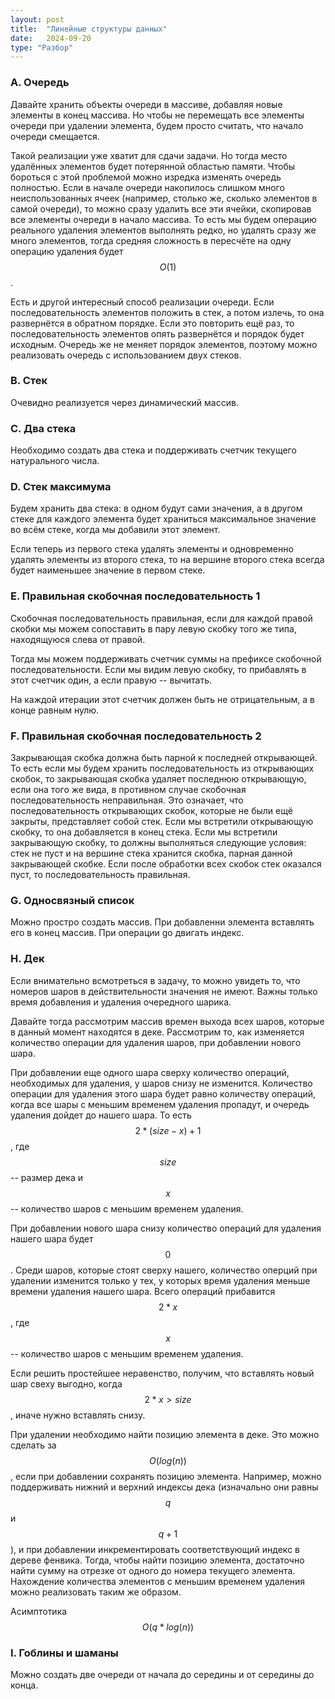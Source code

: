 ```yaml
---
layout: post
title:  "Линейные структуры данных"
date:   2024-09-20
type: "Разбор"
---
```


### A. Очередь

Давайте хранить объекты очереди в массиве, добавляя новые элементы в конец массива. Но чтобы не перемещать все элементы очереди при удалении элемента, будем просто считать, что начало очереди смещается.

Такой реализации уже хватит для сдачи задачи. Но тогда место удалённых элементов будет потерянной областью памяти. Чтобы бороться с этой проблемой можно изредка изменять очередь полностью. Если в начале очереди накопилось слишком много неиспользованных ячеек (например, столько же, сколько элементов в самой очереди), то можно сразу удалить все эти ячейки, скопировав все элементы очереди в начало массива. То есть мы будем операцию реального удаления элементов выполнять редко, но удалять сразу же много элементов, тогда средняя сложность в пересчёте на одну операцию удаления будет $$O(1)$$.

Есть и другой интересный способ реализации очереди. Если последовательность элементов положить в стек, а потом излечь, то она развернётся в обратном порядке. Если это повторить ещё раз, то последовательность элементов опять развернётся и порядок будет исходным. Очередь же не меняет порядок элементов, поэтому можно реализовать очередь с использованием двух стеков.

### B. Стек

Очевидно реализуется через динамический массив.

### C. Два стека

Необходимо создать два стека и поддерживать счетчик текущего натурального числа.

### D. Стек максимума

Будем хранить два стека: в одном будут сами значения, а в другом стеке для каждого элемента будет храниться максимальное значение во всём стеке, когда мы добавили этот элемент.

Если теперь из первого стека удалять элементы и одновременно удалять элементы из второго стека, то на вершине второго стека всегда будет наименьшее значение в первом стеке.

### E. Правильная скобочная последовательность 1

Скобочная последовательность правильная, если для каждой правой скобки мы можем сопоставить в пару левую скобку того же типа, находящуюся слева от правой.

Тогда мы можем поддерживать счетчик суммы на префиксе скобочной последовательности. Если мы видим левую скобку, то прибавлять в этот счетчик один, а если правую -- вычитать. 

На каждой итерации этот счетчик должен быть не отрицательным, а в конце равным нулю.

### F. Правильная скобочная последовательность 2

Закрывающая скобка должна быть парной к последней открывающей. То есть если мы будем хранить последовательность из открывающих скобок, то закрывающая скобка удаляет последнюю открывающую, если она того же вида, в противном случае скобочная последовательность неправильная. Это означает, что последовательность открывающих скобок, которые не были ещё закрыты, представляет собой стек. Если мы встретили открывающую скобку, то она добавляется в конец стека. Если мы встретили закрывающую скобку, то должны выполняться следующие условия: стек не пуст и на вершине стека хранится скобка, парная данной закрывающей скобке. Если после обработки всех скобок стек оказался пуст, то последовательность правильная.

### G. Односвязный список

Можно простро создать массив. При добавленни элемента вставлять его в конец массив. При операции go двигать индекс.

### H. Дек

Если внимательно всмотреться в задачу, то можно увидеть то, что номеров шаров в действительности значения не имеют. Важны только время добавления и удаления очередного шарика. 

Давайте тогда рассмотрим массив времен выхода всех шаров, которые в данный момент находятся в деке. Рассмотрим то, как изменяется количество операции для удаления шаров, при добавлении нового шара.

При добавлении еще одного шара сверху количество операций, необходимых для удаления, у шаров снизу не изменится. Количество операции для удаления этого шара будет равно количеству операций, когда все шары с меньшим временем удаления пропадут, и очередь удаления дойдет до нашего шара. То есть $$2 * (size - x) + 1$$, где $$size$$ -- размер дека и $$x$$ -- количество шаров с меньшим временем удаления.

При добавлении нового шара снизу количество операций для удаления нашего шара будет $$0$$. Среди шаров, которые стоят сверху нашего, количество оперций при удалении изменится только у тех, у которых время удаления меньше времени удаления нашего шара. Всего операций прибавится $$2 * x$$, где $$x$$ -- количество шаров с меньшим временем удаления.

Если решить простейшее неравенство, получим, что вставлять новый шар свеху выгодно, когда $$2*x > size$$, иначе нужно вставлять снизу.

При удалении необходимо найти позицию элемента в деке. Это можно сделать за $$O(log(n))$$, если при добавлении сохранять позицию элемента. Например, можно поддерживать нижний и верхний индексы дека (изначально они равны $$q$$ и $$q+1$$), и при добавлении инкрементировать соответствующий индекс в дереве фенвика. Тогда, чтобы найти позицию элемента, достаточно найти сумму на отрезке от одного до номера текущего элемента. Нахождение количества элементов с меньшим временем удаления можно реализовать таким же образом.

Асимптотика $$O(q * log(n))$$

### I. Гоблины и шаманы

Можно создать две очереди от начала до середины и от середины до конца.